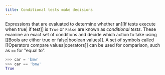```yaml
---
title: Conditional tests make decisions
---
```


Expressions that are evaluated to determine whether an[[If tests execute when true| if test]] is `True` or `False` are known as *conditional tests*. These examine an exact set of conditions and decide which action to take using [[Bools are either true or false|boolean values]]. A set of symbols called [[Operators compare values|operators]] can be used for comparison, such as `==` for "equal to".

```python
>>> car = 'bmw'
>>> car == 'bmw'
True
```

